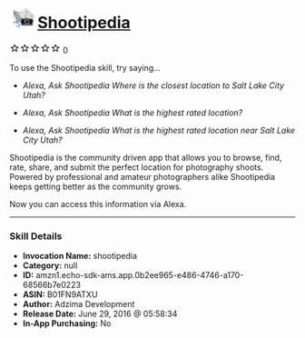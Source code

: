 # &nbsp;<img src="skill_icon" alt="Shootipedia icon" width="36"> [Shootipedia](http://alexa.amazon.com/#skills/amzn1.echo-sdk-ams.app.0b2ee965-e486-4746-a170-68566b7e0223)
![0 stars](../../images/ic_star_border_black_18dp_1x.png)![0 stars](../../images/ic_star_border_black_18dp_1x.png)![0 stars](../../images/ic_star_border_black_18dp_1x.png)![0 stars](../../images/ic_star_border_black_18dp_1x.png)![0 stars](../../images/ic_star_border_black_18dp_1x.png) 0

To use the Shootipedia skill, try saying...

* *Alexa, Ask Shootipedia Where is the closest location to Salt Lake City Utah?*

* *Alexa, Ask Shootipedia What is the highest rated location?*

* *Alexa, Ask Shootipedia What is the highest rated location near Salt Lake City Utah?*

Shootipedia is the community driven app that allows you to browse, find, rate, share, and submit the perfect location for photography shoots. Powered by professional and amateur photographers alike Shootipedia keeps getting better as the community grows.

Now you can access this information via Alexa.

***

### Skill Details

* **Invocation Name:** shootipedia
* **Category:** null
* **ID:** amzn1.echo-sdk-ams.app.0b2ee965-e486-4746-a170-68566b7e0223
* **ASIN:** B01FN9ATXU
* **Author:** Adzima Development
* **Release Date:** June 29, 2016 @ 05:58:34
* **In-App Purchasing:** No
